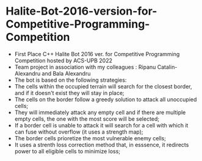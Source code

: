 # Halite-Bot-2016-version-for-Competitive-Programming-Competition
- First Place C++ Halite Bot 2016 ver. for Competitive Programming Competition hosted by ACS-UPB 2022
- Team project in association with my colleagues : Ripanu Catalin-Alexandru and Bala Alexandru
- The bot is based on the following strategies:
- The cells within the occupied terrain will search for the closest border, and if it doesn't exist they will stay in place;
- The cells on the border follow a greedy solution to attack all unoccupied cells;
- They will immediately attack any empty cell and if there are multiple empty cells, the one with the most score will be selected;
- If a border cell is unable to attack it will search for a cell with which it can fuse without overflow (it uses a strength map);
- The border cells prioretize the most vulnerable enemy cells;
- It uses a strenth loss correction method that, in esssence, it redirects power to all eligible cells to minimize loss;

